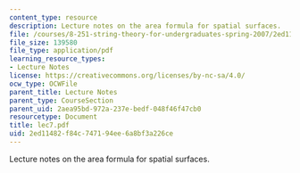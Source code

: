 ```yaml
---
content_type: resource
description: Lecture notes on the area formula for spatial surfaces.
file: /courses/8-251-string-theory-for-undergraduates-spring-2007/2ed11482f84c747194ee6a8bf3a226ce_lec7.pdf
file_size: 139580
file_type: application/pdf
learning_resource_types:
- Lecture Notes
license: https://creativecommons.org/licenses/by-nc-sa/4.0/
ocw_type: OCWFile
parent_title: Lecture Notes
parent_type: CourseSection
parent_uid: 2aea95bd-972a-237e-bedf-048f46f47cb0
resourcetype: Document
title: lec7.pdf
uid: 2ed11482-f84c-7471-94ee-6a8bf3a226ce
---
```

Lecture notes on the area formula for spatial surfaces.